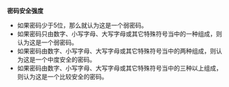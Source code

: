 __密码安全强度__

* 如果密码少于5位，那么就认为这是一个弱密码。
* 如果密码只由数字、小写字母、大写字母或其它特殊符号当中的一种组成，则认为这是一个弱密码。
* 如果密码由数字、小写字母、大写字母或其它特殊符号当中的两种组成，则认为这是一个中度安全的密码。
* 如果密码由数字、小写字母、大写字母或其它特殊符号当中的三种以上组成，则认为这是一个比较安全的密码。
